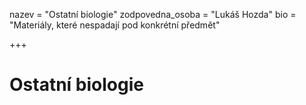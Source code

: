 nazev = "Ostatní biologie"
zodpovedna_osoba = "Lukáš Hozda"
bio = "Materiály, které nespadají pod konkrétní předmět"

+++
# Ostatní biologie
